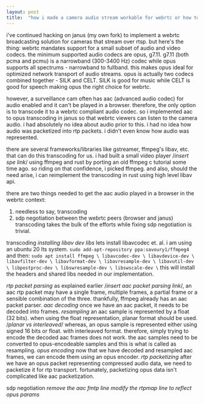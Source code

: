 ```yaml
---
layout: post
title:  "how i made a camera audio stream workable for webrtc or how to transcode aac to opus"
---
```

i've continued hacking on janus (my own fork) to implement a webrtc broadcasting solution for cameras that stream over rtsp. but here's the thing: webrtc mandates support for a small subset of audio and video codecs. the minimum supported audio codecs are opus, g7.11. g7.11 (both pcma and pcmu) is a narrowband (300-3400 Hz) codec while opus supports all spectrums - narrowband to fullband. this makes opus ideal for optimized network transport of audio streams. opus is actually two codecs combined together - SILK and CELT. SILK is good for music while CELT is good for speech making opus the right choice for webrtc.

however, a surveillance cam often has aac (advanced audio codec) for audio enabled and it can't be played in a browser. therefore, the only option is to transcode it to a webrtc compliant audio codec. so i implemented aac to opus transcoding in janus so that webrtc viewers can listen to the camera audio. i had absolutely no idea about audio prior to this. i had no idea how audio was packetized into rtp packets. i didn't even know how audio was represented.

there are several frameworks/libraries like gstreamer, ffmpeg's libav, etc. that can do this transcoding for us. i had built a small video player /*insert spe link*/ using ffmpeg and rust by porting an old ffmpeg c tutorial some time ago. so riding on that confidence, i picked ffmpeg. and also, should the need arise, i can reimplement the transcoding in rust using high level libav api. 

there are two things needed to get the aac audio played in a browser in the webrtc context:
1. needless to say, transcoding
2. sdp negotiation between the webrtc peers (browser and janus)
transcoding takes the bulk of the efforts while fixing sdp negotiation is trivial.

transcoding
 *installing libav dev libs*
 lets install libavcodec et. al. i am using an ubuntu 20 lts system.
    `sudo add-apt-repository ppa:savoury1/ffmpeg4`
   and then:
    ```
    sudo apt install ffmpeg \
        libavcodec-dev \
        libavdevice-dev \
        libavfilter-dev \
        libavformat-dev \
        libavresample-dev \
        libavutil-dev \
        libpostproc-dev \
        libswresample-dev \
        libswscale-dev \
    ```
    this will install the headers and shared libs needed in our implementation.

 *rtp packet parsing*
 as explained earlier /*insert aac packet parsing link*/, an aac rtp packet may have a single frame, multiple frames, a partial frame or a sensible combination of the three. thankfully, ffmpeg already has an aac packet parser.
 *aac decoding*
 once we have an aac packet, it needs to be decoded into frames.
 *resampling*
 an aac sample is represented by a float (32 bits). when using the float representation, planar format should be used. /*planar vs interleaved*/
 whereas, an opus sample is represented either using signed 16 bits or float. with interleaved format. therefore, simply trying to encode the decoded aac frames does not work. the aac samples need to be converted to opus-encodeable samples and this is what is called as resampling.
 *opus encoding*
 now that we have decoded and resampled aac frames, we can encode them using an opus encoder.
 *rtp packetizing*
 after we have an opus packet representing compressed audio data, we need to packetize it for rtp transport. fortunately, packetizing opus data isn't complicated like aac packetization.

sdp negotiation
 *remove the aac fmtp line*
 *modify the rtpmap line to reflect opus params*
